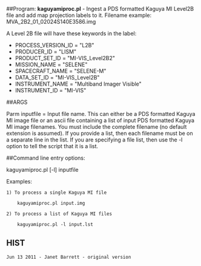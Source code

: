##Program:
**kaguyamiproc.pl** - Ingest a PDS formatted Kaguya MI Level2B file and add map projection labels to it. Filename example: MVA_2B2_01_02024S140E3586.img


A Level 2B file will have these keywords in the label:

* PROCESS_VERSION_ID                   = "L2B"
* PRODUCER_ID                          = "LISM"
* PRODUCT_SET_ID                       = "MI-VIS_Level2B2"
* MISSION_NAME                         = "SELENE"
* SPACECRAFT_NAME                      = "SELENE-M"
* DATA_SET_ID                          = "MI-VIS_Level2B"
* INSTRUMENT_NAME                      = "Multiband Imager Visible"
* INSTRUMENT_ID                        = "MI-VIS"

##ARGS  

Parm  inputfile = Input file name. This can either be a PDS formatted
       Kaguya MI image file or an ascii file containing a list of input 
       PDS formatted Kaguya MI image filenames. You must include the
       complete filename (no default extension is assumed). If you 
       provide a list, then each filename must be on a separate line
       in the list. If you are specifying a file list, then use the
       -l option to tell the script that it is a list.

##Command line entry options:

 kaguyamiproc.pl [-l] inputfile

 Examples:
 
    1) To process a single Kaguya MI file

        kaguyamiproc.pl input.img 

    2) To process a list of Kaguya MI files

        kaguyamiproc.pl -l input.lst

## HIST
    Jun 13 2011 - Janet Barrett - original version 
